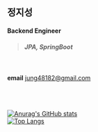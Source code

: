 ## 정지성

#### Backend Engineer

> ##### JPA, SpringBoot

<br>

**email** <jung48182@gmail.com><br><br>
<!-- **notion** [https://www.notion.so/zzzzseong](https://zzzzseong.notion.site/ab1ad1eec13c4f3b892b9deeef02adb1?pvs=4)<br> -->
<!-- **blog** <https://zzzzseong.tistory.com/><br> -->

<br><br>
[![Anurag's GitHub stats](https://github-readme-stats-five-rosy-16.vercel.app/api?username=zzzzseong&show_icons=true&theme=dark)](https://github.com/anuraghazra/github-readme-stats)
<br>
[![Top Langs](https://github-readme-stats-five-rosy-16.vercel.app/api/top-langs/?username=zzzzseong&layout=compact&theme=dark)](https://github.com/anuraghazra/github-readme-stats)
<!--
**zzzzseong/zzzzseong** is a ✨ _special_ ✨ repository because its `README.md` (this file) appears on your GitHub profile.

Here are some ideas to get you started:

- 🔭 I’m currently working on ...
- 🌱 I’m currently learning ...
- 👯 I’m looking to collaborate on ...
- 🤔 I’m looking for help with ...
- 💬 Ask me about ...
- 📫 How to reach me: ...
- 😄 Pronouns: ...
- ⚡ Fun fact: ...
-->
